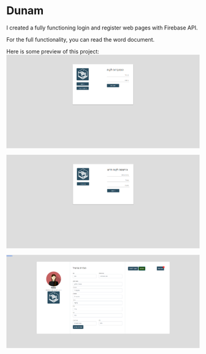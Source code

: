 # Dunam
 I created a fully functioning login and register web pages with Firebase API.
 
 For the full functionality, you can read the word document.
 
 Here is some preview of this project:
![login prev](Preview/Login.png)

![register prev](Preview/Register.png)

![profile prev](Preview/Profile.png)
